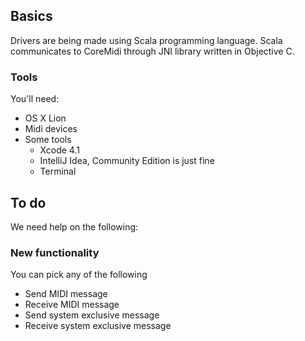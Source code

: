 ## Basics

Drivers are being made using Scala programming language. Scala communicates to CoreMidi through JNI library written in Objective C.

### Tools

You'll need:

* OS X Lion
* Midi devices
* Some tools
    * Xcode 4.1
    * IntelliJ Idea, Community Edition is just fine
    * Terminal

## To do

We need help on the following:

### New functionality

You can pick any of the following

* Send MIDI message
* Receive MIDI message
* Send system exclusive message
* Receive system exclusive message
